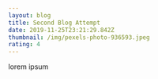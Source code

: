 ```yaml
---
layout: blog
title: Second Blog Attempt
date: 2019-11-25T23:21:29.842Z
thumbnail: /img/pexels-photo-936593.jpeg
rating: 4
---
```

lorem ipsum

